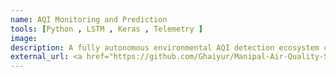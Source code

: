 ```yaml
---
name: AQI Monitoring and Prediction
tools: [Python , LSTM , Keras , Telemetry ]
image: 
description: A fully autonomous environmental AQI detection ecosystem capabale to sensing PM 2.5 matter and predicting AQI for future time periods.
external_url: <a href="https://github.com/Ghaiyur/Manipal-Air-Quality-Sensing-and-Monitoring-through-PM-observations" target="_blank"></a> 
---
```


